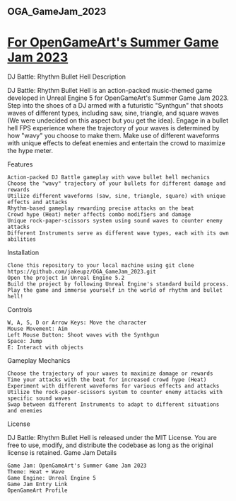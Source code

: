 ## OGA_GameJam_2023

# [For OpenGameArt's Summer Game Jam 2023](https://itch.io/jam/opengamearts-summer-game-jam-2023)
DJ Battle: Rhythm Bullet Hell
Description

DJ Battle: Rhythm Bullet Hell is an action-packed music-themed game developed in Unreal Engine 5 for OpenGameArt's Summer Game Jam 2023. Step into the shoes of a DJ armed with a futuristic "Synthgun" that shoots waves of different types, including saw, sine, triangle, and square waves (We were undecided on this aspect but you get the idea). Engage in a bullet hell FPS experience where the trajectory of your waves is determined by how "wavy" you choose to make them. Make use of different waveforms with unique effects to defeat enemies and entertain the crowd to maximize the hype meter.

Features

    Action-packed DJ Battle gameplay with wave bullet hell mechanics
    Choose the "wavy" trajectory of your bullets for different damage and rewards
    Utilize different waveforms (saw, sine, triangle, square) with unique effects and attacks
    Rhythm-based gameplay rewarding precise attacks on the beat
    Crowd hype (Heat) meter affects combo modifiers and damage
    Unique rock-paper-scissors system using sound waves to counter enemy attacks
    Different Instruments serve as different wave types, each with its own abilities

Installation

    Clone this repository to your local machine using git clone https://github.com/jakeupz/OGA_GameJam_2023.git
    Open the project in Unreal Engine 5.2
    Build the project by following Unreal Engine's standard build process.
    Play the game and immerse yourself in the world of rhythm and bullet hell!

Controls

    W, A, S, D or Arrow Keys: Move the character
    Mouse Movement: Aim
    Left Mouse Button: Shoot waves with the Synthgun
    Space: Jump
    E: Interact with objects

Gameplay Mechanics

    Choose the trajectory of your waves to maximize damage or rewards
    Time your attacks with the beat for increased crowd hype (Heat)
    Experiment with different waveforms for various effects and attacks
    Utilize the rock-paper-scissors system to counter enemy attacks with specific sound waves
    Swap between different Instruments to adapt to different situations and enemies


License

DJ Battle: Rhythm Bullet Hell is released under the MIT License. You are free to use, modify, and distribute the codebase as long as the original license is retained.
Game Jam Details

    Game Jam: OpenGameArt's Summer Game Jam 2023
    Theme: Heat + Wave
    Game Engine: Unreal Engine 5
    Game Jam Entry Link
    OpenGameArt Profile


